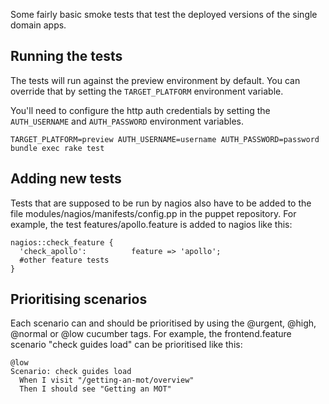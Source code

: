Some fairly basic smoke tests that test the deployed versions of the single 
domain apps.

## Running the tests

The tests will run against the preview environment by default.  You can 
override that by setting the `TARGET_PLATFORM` environment variable.

You'll need to configure the http auth credentials by setting the 
`AUTH_USERNAME` and `AUTH_PASSWORD` environment variables.

    TARGET_PLATFORM=preview AUTH_USERNAME=username AUTH_PASSWORD=password bundle exec rake test

## Adding new tests

Tests that are supposed to be run by nagios also have to be added to the file 
modules/nagios/manifests/config.pp in the puppet repository. For example, the 
test features/apollo.feature is added to nagios like this:

    nagios::check_feature {
      'check_apollo':          feature => 'apollo';
      #other feature tests
    }

## Prioritising scenarios

Each scenario can and should be prioritised by using the @urgent, @high, 
@normal or @low cucumber tags. For example, the frontend.feature scenario "check 
guides load" can be prioritised like this:

    @low
    Scenario: check guides load
      When I visit "/getting-an-mot/overview"
      Then I should see "Getting an MOT"

